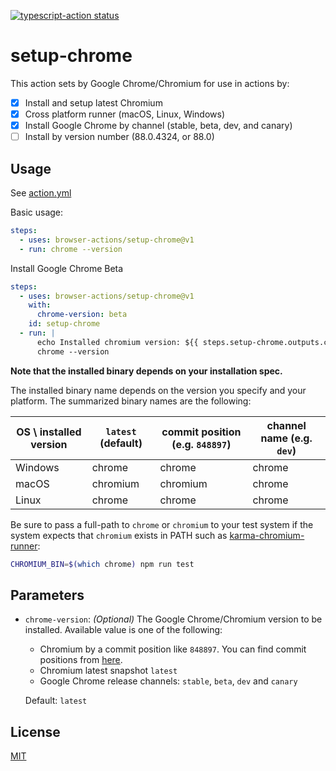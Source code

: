<p>
  <a href="https://github.com/browser-actions/setup-chrome/actions"><img alt="typescript-action status" src="https://github.com/browser-actions/setup-chrome/workflows/build-test/badge.svg"></a>
</p>

# setup-chrome

This action sets by Google Chrome/Chromium for use in actions by:

- [X] Install and setup latest Chromium
- [X] Cross platform runner (macOS, Linux, Windows)
- [X] Install Google Chrome by channel (stable, beta, dev, and canary)
- [ ] Install by version number (88.0.4324, or 88.0)

## Usage

See [action.yml](action.yml)

Basic usage:

```yaml
steps:
  - uses: browser-actions/setup-chrome@v1
  - run: chrome --version
```

Install Google Chrome Beta
```yaml
steps:
  - uses: browser-actions/setup-chrome@v1
    with:
      chrome-version: beta
    id: setup-chrome
  - run: |
      echo Installed chromium version: ${{ steps.setup-chrome.outputs.chrome-version }}
      chrome --version
```

**Note that the installed binary depends on your installation spec.**

The installed binary name depends on the version you specify and your platform.
The summarized binary names are the following:

| OS \ installed version | `latest` (default) | commit position (e.g. `848897`) | channel name (e.g. `dev`) |
| ---                    | ---                | ---                             | ---                       |
| Windows                | chrome             | chrome                          | chrome                    |
| macOS                  | chromium           | chromium                        | chrome                    |
| Linux                  | chrome             | chrome                          | chrome                    |



Be sure to pass a full-path to `chrome` or `chromium` to your test system if
the system expects that `chromium` exists in PATH such as [karma-chromium-runner][]:

[karma-chromium-runner]: https://github.com/karma-runner/karma-chrome-launcher

```sh
CHROMIUM_BIN=$(which chrome) npm run test
```

## Parameters

- `chrome-version`: *(Optional)* The Google Chrome/Chromium version to be installed.  Available value is one of the following:
    - Chromium by a commit position like `848897`.  You can find commit positions from [here][snapshots].
    - Chromium latest snapshot `latest`
    - Google Chrome release channels: `stable`, `beta`, `dev` and `canary`

  Default: `latest`

[snapshots]: https://commondatastorage.googleapis.com/chromium-browser-snapshots/index.html

## License

[MIT](LICENSE)
